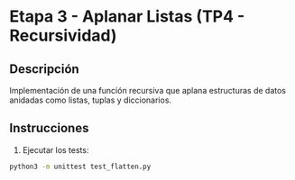 # Etapa 3 - Aplanar Listas (TP4 - Recursividad)

## Descripción
Implementación de una función recursiva que aplana estructuras de datos anidadas como listas, tuplas y diccionarios.

## Instrucciones
1. Ejecutar los tests:
```bash
python3 -m unittest test_flatten.py
